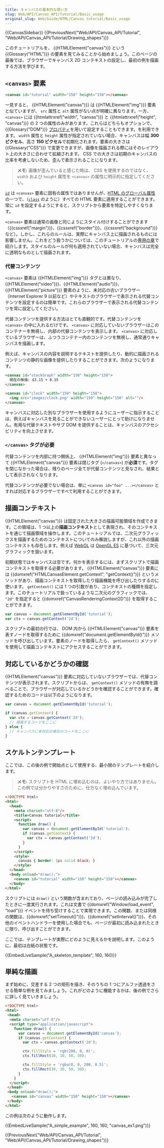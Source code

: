 ```yaml
---
title: キャンバスの基本的な使い方
slug: Web/API/Canvas_API/Tutorial/Basic_usage
original_slug: Web/Guide/HTML/Canvas_tutorial/Basic_usage
---
```

{{CanvasSidebar}} {{PreviousNext("Web/API/Canvas_API/Tutorial", "Web/API/Canvas_API/Tutorial/Drawing_shapes")}}

このチュートリアルを、 {{HTMLElement("canvas")}} という {{Glossary("HTML")}} の要素を見てみることから始めましょう。このページの最後では、ブラウザーでキャンバス 2D コンテキストの設定し、最初の例を描画する方法を学びます。

## `<canvas>` 要素

```html
<canvas id="tutorial" width="150" height="150"></canvas>
```

一見すると、 {{HTMLElement("canvas")}} は {{HTMLElement("img")}} 要素と似ていますが、 `src` 属性と `alt` 属性がない点が明確に異なります。一方、 `<canvas>` には {{htmlattrxref("width", "canvas")}} と {{htmlattrxref("height", "canvas")}} の 2 つの属性のみがあります。これらはどちらもオプションで、 {{Glossary("DOM")}} [プロパティ](/ja/docs/Web/API/HTMLCanvasElement)を用いて設定することもできます。を利用できます。 `width` 属性と `height` 属性が指定されていない場合、キャンバスは幅 **300 ピクセル**、高さ **150 ピクセル**で初期化されます。要素の大きさは {{Glossary("CSS")}} で変更できますが、画像を描画される際にはそのレイアウト上の大きさに合わせて拡縮されます。 CSS での大きさは初期のキャンバスの比率を考慮しないため、歪んで表示されることになります。

> **メモ:** 画像が歪んでいると感じた時は、 CSS を使用するのではなく、 `width` および `height` 属性を `<canvas>` の属性に明示的に指定してください。

[`id`](/ja/docs/Web/HTML/Global_attributes/id) は `<canvas>` 要素に固有の属性ではありませんが、[HTML のグローバル属性](/ja/docs/Web/HTML/Global_attributes)の一つで、（[`class`](/ja/docs/Web/HTML/Global_attributes/class) のように）すべての HTML 要素に適用することができます。常に `id` を設定するようにすると、スクリプトから要素を特定しやすくなります。

`<canvas>` 要素は通常の画像と同じようにスタイル付けすることができます（{{cssxref("margin")}}、{{cssxref("border")}}、{{cssxref("background")}} など）。しかし、これらのルールは、実際にキャンバス上に描画されるものには影響しません。これをどう扱うかについては、このチュートリアルの[専用の章](/ja/docs/Web/API/Canvas_API/Tutorial/Applying_styles_and_colors)で紹介します。スタイルのルールが何も適用されていない場合、キャンバスは完全に透明なものとして描画されます。

### 代替コンテンツ

`<canvas>` 要素は {{HTMLElement("img")}} タグとは異なり、 {{HTMLElement("video")}}、{{HTMLElement("audio")}}、{{HTMLElement("picture")}} 要素のように、未対応の古いブラウザー（Internet Explorer 9 以前など）やテキストのブラウザーで表示される代替コンテンツを設定するのは簡単です。これらのブラウザーで表示される代替コンテンツを常に設定してください。

代替コンテンツを提供する方法はとても直観的です。代替コンテンツを `<canvas>` の中に入れるだけです。 `<canvas>` に対応していないブラウザーはこのコンテナーを無視し、内部の代替コンテンツを表示します。 `<canvas>` に対応しているブラウザーは、ふつうコンテナー内のコンテンツを無視し、通常通りキャンバスを描画します。

例えば、キャンバスの内容を説明するテキストを提供したり、動的に描画されるコンテンツの静的な画像を提供したりすることができます。次のようになります。

```html
<canvas id="stockGraph" width="150" height="150">
  現在の株価: $3.15 + 0.15
</canvas>

<canvas id="clock" width="150" height="150">
  <img src="images/clock.png" width="150" height="150" alt=""/>
</canvas>
```

キャンバスに対応した別なブラウザーを使用するようにユーザーに指示することは、例えばキャンバスを見ることができないユーザーにとって助けになりません。有用な代替テキストやサブ DOM を提供することは、キャンバスのアクセシビリティを向上させます。

### `</canvas>` タグが必要

代替コンテンツを内部に持つ関係上、 {{HTMLElement("img")}} 要素と異なって {{HTMLElement("canvas")}} 要素は閉じタグ (`</canvas>`) が**必須**です。タグを閉じなかった場合は、残りのページ全てが代替コンテンツと見なされ、結果として表示されなくなります。

代替コンテンツが必要でない場合は、単に `<canvas id="foo" ...></canvas>` とすれば対応するブラウザーですべて利用することができます。

## 描画コンテキスト

{{HTMLElement("canvas")}} は固定された大きさの描画可能領域を作成できます。この領域は、1 つ以上の**描画コンテキスト**として表現され、そのコンテキストを通じて描画領域を操作します。このチュートリアルでは、二次元グラフィックスを描画するためのコンテキストについてのみ解説しますが、これ以外の描画コンテキストも存在します。例えば [WebGL](/ja/docs/Web/API/WebGL_API) は [OpenGL ES](https://www.khronos.org/opengles/) に基づいて、三次元グラフィックを扱います。

初期状態ではキャンバスは空です。何かを表示するには、まずスクリプトで描画コンテキストを取得する必要があります。 {{HTMLElement("canvas")}} 要素には {{domxref("HTMLCanvasElement.getContext", "getContext()")}} というメソッドがあり、描画コンテキストを取得したり描画機能を呼び出したりするのに使います。 `getContext()` には 1 つの引数があり、コンテキストの種類を指定します。このチュートリアルで扱っているような二次元のグラフィックでは、 `"2d"` を指定すると {{domxref("CanvasRenderingContext2D")}} を取得することができます。

```js
var canvas = document.getElementById('tutorial');
var ctx = canvas.getContext('2d');
```

スクリプトの最初の行では、 DOM 内から {{HTMLElement("canvas")}} 要素を表すノードを取得するために {{domxref("document.getElementById()")}} メソッドを呼び出しています。要素のノードを取得したら、 `getContext()` メソッドを使用して描画コンテキストにアクセスすることができます。

## 対応しているかどうかの確認

{{HTMLElement("canvas")}} 要素に対応していないブラウザーでは、代替コンテンツが表示されます。スクリプトからは、 `getContext()` メソッドの有無を調べることで、ブラウザーが対応しているかどうかを確認することができます。確認するためのコードは以下のようになります。

```js
var canvas = document.getElementById('tutorial');

if (canvas.getContext) {
  var ctx = canvas.getContext('2d');
  // 描画するコードをここに
} else {
  // キャンバスに未対応の場合のコードをここに
}
```

## スケルトンテンプレート

ここでは、この後の例で開始点として使用する、最小限のテンプレートを紹介します。

> **メモ:** スクリプトを HTML に埋め込むのは、よいやり方ではありません。この例では分かりやすさのために、仕方なく埋め込んでいます。

```html
<!DOCTYPE html>
<html>
  <head>
    <meta charset="utf-8"/>
    <title>Canvas tutorial</title>
    <script>
      function draw() {
        var canvas = document.getElementById('tutorial');
        if (canvas.getContext) {
          var ctx = canvas.getContext('2d');
        }
      }
    </script>
    <style>
      canvas { border: 1px solid black; }
    </style>
  </head>
  <body onload="draw();">
    <canvas id="tutorial" width="150" height="150"></canvas>
  </body>
</html>
```

スクリプトには `draw()` という関数が含まれており、ページの読み込みが完了したときに一度実行されます。これは文書で {{domxref("Window/load_event", "load")}} イベントを待ち受けすることで実現できます。この関数、または同様の関数は、{{domxref("setTimeout()")}}、{{domxref("setInterval()")}}、その他のイベントハンドラーを使用した場合でも、ページが最初に読み込まれたときに限り、呼び出すことができます。

ここでは、テンプレートが実際にどのように見えるかを説明します。このように、最初は白紙の状態です。

{{EmbedLiveSample("A_skeleton_template", 160, 160)}}

## 単純な描画

まず始めに、交差する 2 つの矩形を描き、そのうちの 1 つにアルファ透過をさせる簡単な例を見てみましょう。これがどのように機能するかは、後の例でさらに詳しく見ていきましょう。

```html
<!DOCTYPE html>
<html>
 <head>
  <meta charset="utf-8"/>
  <script type="application/javascript">
    function draw() {
      var canvas = document.getElementById('canvas');
      if (canvas.getContext) {
        var ctx = canvas.getContext('2d');

        ctx.fillStyle = 'rgb(200, 0, 0)';
        ctx.fillRect(10, 10, 50, 50);

        ctx.fillStyle = 'rgba(0, 0, 200, 0.5)';
        ctx.fillRect(30, 30, 50, 50);
      }
    }
  </script>
 </head>
 <body onload="draw();">
   <canvas id="canvas" width="150" height="150"></canvas>
 </body>
</html>
```

この例は次のように動作します。

{{EmbedLiveSample("A_simple_example", 160, 160, "canvas_ex1.png")}}

{{PreviousNext("Web/API/Canvas_API/Tutorial", "Web/API/Canvas_API/Tutorial/Drawing_shapes")}}
